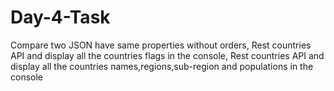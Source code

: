 # Day-4-Task
Compare two JSON have same properties without orders, Rest countries API and display all the countries flags in the console, Rest countries API and display all the countries names,regions,sub-region and populations in the console
